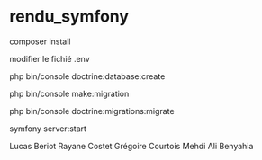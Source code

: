 # rendu_symfony

composer install

modifier le fichié .env

php bin/console doctrine:database:create

php bin/console make:migration

php bin/console doctrine:migrations:migrate 

symfony server:start

Lucas Beriot
Rayane Costet
Grégoire Courtois
Mehdi Ali Benyahia
